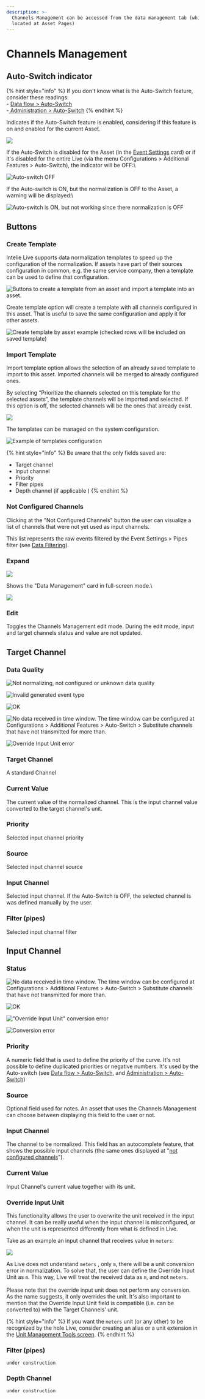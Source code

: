 ```yaml
---
description: >-
  Channels Management can be accessed from the data management tab (which is
  located at Asset Pages)
---
```


# Channels Management

## Auto-Switch indicator

{% hint style="info" %}
If you don't know what is the Auto-Switch feature, consider these readings:\
\- [Data flow > Auto-Switch](../../../data-flow/data-normalization/auto-switch.md)\
\-[ Administration > Auto-Switch](../auto-switch.md)
{% endhint %}

Indicates if the Auto-Switch feature is enabled, considering if this feature is on and enabled for the current Asset.

![](<../../../.gitbook/assets/image (323).png>)

If the Auto-Switch is disabled for the Asset (in the [Event Settings](event-settings.md) card) or if it's disabled for the entire Live (via the menu Configurations > Additional Features > Auto-Switch), the indicator will be OFF:\\

![Auto-switch OFF](<../../../.gitbook/assets/image (339).png>)

If the Auto-switch is ON, but the normalization is OFF to the Asset, a warning will be displayed:\\

![Auto-switch is ON, but not working since there normalization is OFF](<../../../.gitbook/assets/image (488).png>)

## Buttons

### Create Template

Intelie Live supports data normalization templates to speed up the configuration of the normalization. If assets have part of their sources configuration in common, e.g. the same service company, then a template can be used to define that configuration.

![Buttons to create a template from an asset and import a template into an asset.](<../../../.gitbook/assets/image (322).png>)

Create template option will create a template with all channels configured in this asset. That is useful to save the same configuration and apply it for other assets.

![Create template by asset example (checked rows will be included on saved template)](<../../../.gitbook/assets/image (393).png>)

### Import Template

Import template option allows the selection of an already saved template to import to this asset. Imported channels will be merged to already configured ones.

By selecting “Prioritize the channels selected on this template for the selected assets”, the template channels will be imported and selected. If this option is off, the selected channels will be the ones that already exist.

![](<../../../.gitbook/assets/image (433).png>)

The templates can be managed on the system configuration.

![Example of templates configuration](<../../../.gitbook/assets/image (295).png>)

{% hint style="info" %}
Be aware that the only fields saved are:

* Target channel
* Input channel
* Priority
* Filter pipes
* Depth channel (if applicable )
{% endhint %}

### Not Configured Channels

Clicking at the "Not Configured Channels" button the user can visualize a list of channels that were not yet used as input channels.

This list represents the raw events filtered by the Event Settings > Pipes filter (see [Data Filtering](https://drilling.intelie.com/administration/data-normalization#data-filtering)).

### Expand

![](<../../../.gitbook/assets/image (396).png>)

Shows the "Data Management" card in full-screen mode.\\

![](<../../../.gitbook/assets/image (480).png>)

###

### Edit

Toggles the Channels Management edit mode. During the edit mode, input and target channels status and value are not updated.

## Target Channel

### Data Quality

![Not normalizing, not configured or unknown data quality](<../../../.gitbook/assets/image (456) (1) (1).png>)

![Invalid generated event type](<../../../.gitbook/assets/image (464).png>)

![OK](<../../../.gitbook/assets/image (473).png>)

![No data received in time window. The time window can be configured at Configurations > Additional Features > Auto-Switch > Substitute channels that have not transmitted for more than.](<../../../.gitbook/assets/image (460).png>)

![Override Input Unit error](<../../../.gitbook/assets/image (400).png>)

### Target Channel

A standard Channel

### Current Value

The current value of the normalized channel. This is the input channel value converted to the target channel's unit.

### Priority

Selected input channel priority

### Source

Selected input channel source

### Input Channel

Selected input channel. If the Auto-Switch is OFF, the selected channel is was defined manually by the user.

### Filter (pipes)

Selected input channel filter

## Input Channel

### Status

![No data received in time window. The time window can be configured at Configurations > Additional Features > Auto-Switch > Substitute channels that have not transmitted for more than.](<../../../.gitbook/assets/image (430).png>)

![OK](<../../../.gitbook/assets/image (66).png>)

!["Override Input Unit" conversion error](<../../../.gitbook/assets/image (60).png>)

![Conversion error](<../../../.gitbook/assets/image (59).png>)

### Priority

A numeric field that is used to define the priority of the curve. It's not possible to define duplicated priorities or negative numbers. It's used by the Auto-switch (see [Data flow > Auto-Switch](../../../data-flow/data-normalization/auto-switch.md), and [Administration > Auto-Switch](../auto-switch.md))

### Source

Optional field used for notes. An asset that uses the Channels Management can choose between displaying this field to the user or not.

### Input Channel

The channel to be normalized. This field has an autocomplete feature, that shows the possible input channels (the same ones displayed at "[not configured channels](channels-management.md#not-configured-channels)").

### Current Value

Input Channel's current value together with its unit.

### Override Input Unit

This functionality allows the user to overwrite the unit received in the input channel. It can be really useful when the input channel is misconfigured, or when the unit is represented differently from what is defined in Live.

Take as an example an input channel that receives value in `meters`:

![](<../../../.gitbook/assets/image (10).png>)

As Live does not understand `meters` , only `m`, there will be a unit conversion error in normalization. To solve that, the user can define the Override Input Unit as `m`. This way, Live will treat the received data as `m`, and not `meters`.\
\
Please note that the override input unit does not perform any conversion. As the name suggests, it only overrides the unit. It's also important to mention that the Override Input Unit field is compatible (i.e. can be converted to) with the Target Channels' unit.

{% hint style="info" %}
If you want the `meters` unit (or any other) to be recognized by the hole Live, consider creating an alias or a unit extension in the [Unit Management Tools screen](../../high-frequency-data/unit-management-tools.md).
{% endhint %}

### Filter (pipes)

`under construction`

### Depth Channel

`under construction`
